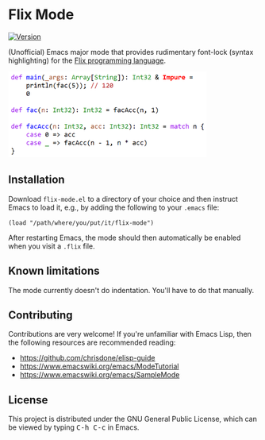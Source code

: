 # Flix Mode

[![Version](https://img.shields.io/badge/version-0.0.2-green)]()

(Unofficial) Emacs major mode that provides rudimentary font-lock (syntax
highlighting) for the [Flix programming language](https://flix.dev).

<img width="400" src="screenshot.png">

## Installation

Download `flix-mode.el` to a directory of your choice and then instruct
Emacs to load it, e.g., by adding the following to your `.emacs` file:

```elisp
(load "/path/where/you/put/it/flix-mode")
```

After restarting Emacs, the mode should then automatically be enabled
when you visit a `.flix` file.

## Known limitations

The mode currently doesn't do indentation. You'll have to do that manually.

## Contributing

Contributions are very welcome! If you're unfamiliar with Emacs Lisp, then 
the following resources are recommended reading:

* https://github.com/chrisdone/elisp-guide
* https://www.emacswiki.org/emacs/ModeTutorial
* https://www.emacswiki.org/emacs/SampleMode

## License

This project is distributed under the GNU General Public License, which can
be viewed by typing <kbd>C-h C-c</kbd> in Emacs.
